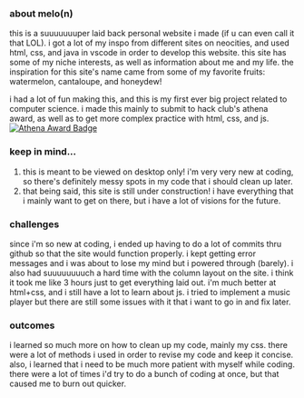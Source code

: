 ### about melo(n)
this is a suuuuuuuper laid back personal website i made (if u can even call it that LOL). i got a lot of my inspo from different sites on neocities, and used html, css, and java in vscode in order to develop this website. this site has some of my niche interests, as well as information about me and my life. the inspiration for this site's name came from some of my favorite fruits: watermelon, cantaloupe, and honeydew!

i had a lot of fun making this, and this is my first ever big project related to computer science. i made this mainly to submit to hack club's athena award, as well as to get more complex practice with html, css, and js. [![Athena Award Badge](https://img.shields.io/endpoint?url=https%3A%2F%2Faward.athena.hackclub.com%2Fapi%2Fbadge)](https://award.athena.hackclub.com?utm_source=readme)

### keep in mind...
1. this is meant to be viewed on desktop only! i'm very very new at coding, so there's definitely messy spots in my code that i should clean up later.
2. that being said, this site is still under construction! i have everything that i mainly want to get on there, but i have a lot of visions for the future.

### challenges
since i'm so new at coding, i ended up having to do a lot of commits thru github so that the site would function properly. i kept getting error messages and i was about to lose my mind but i powered through (barely). i also had suuuuuuuuch a hard time with the column layout on the site. i think it took me like 3 hours just to get everything laid out. i'm much better at html+css, and i still have a lot to learn about js. i tried to implement a music player but there are still some issues with it that i want to go in and fix later.

### outcomes
i learned so much more on how to clean up my code, mainly my css. there were a lot of methods i used in order to revise my code and keep it concise. also, i learned that i need to be much more patient with myself while coding. there were a lot of times i'd try to do a bunch of coding at once, but that caused me to burn out quicker.
